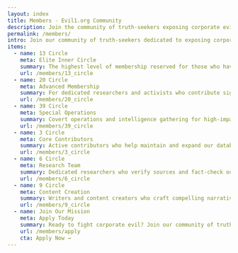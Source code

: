 ```yaml
---
layout: index
title: Members - Evil1.org Community
description: Join the community of truth-seekers exposing corporate evil and capitalist exploitation
permalink: /members/
intro: Join our community of truth-seekers dedicated to exposing corporate evil, capitalist exploitation, and systemic corruption. Together we build the resistance.
items:
  - name: 13 Circle
    meta: Elite Inner Circle
    summary: The highest level of membership reserved for those who have demonstrated exceptional commitment to exposing corporate evil.
    url: /members/13_circle
  - name: 20 Circle
    meta: Advanced Membership
    summary: For dedicated researchers and activists who contribute significantly to our mission of truth and justice.
    url: /members/20_circle
  - name: 39 Circle
    meta: Special Operations
    summary: Covert operations and intelligence gathering for high-impact investigations.
    url: /members/39_circle
  - name: 3 Circle
    meta: Core Contributors
    summary: Active contributors who help maintain and expand our database of corporate evil.
    url: /members/3_circle
  - name: 6 Circle
    meta: Research Team
    summary: Dedicated researchers who verify sources and fact-check our content.
    url: /members/6_circle
  - name: 9 Circle
    meta: Content Creation
    summary: Writers and content creators who craft compelling narratives exposing corporate malfeasance.
    url: /members/9_circle
  - name: Join Our Mission
    meta: Apply Today
    summary: Ready to fight corporate evil? Join our community of truth-seekers and make a real difference.
    url: /members/apply
    cta: Apply Now →
---
```

